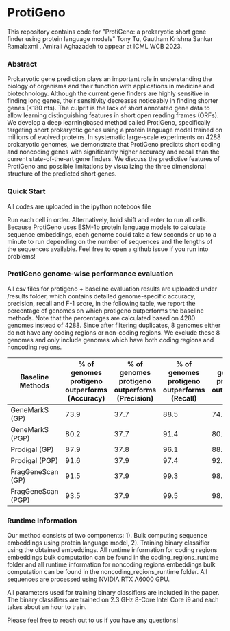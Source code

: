 # ProtiGeno

This repository contains code for "ProtiGeno: a prokaryotic short gene finder using protein language models" Tony Tu, Gautham Krishna Sankar Ramalaxmi
, Amirali Aghazadeh to appear at ICML WCB 2023. 

### Abstract
<a id=abstract></a>
Prokaryotic gene prediction plays an important role in understanding the biology of organisms and their function with applications in medicine and biotechnology. Although the current gene finders are highly sensitive in finding long genes, their sensitivity decreases noticeably in finding shorter genes (<180 nts). The culprit is the lack of short annotated gene data to allow learning distinguishing features in short open reading frames (ORFs). We develop a deep learningbased method called ProtiGeno, specifically targeting short prokaryotic genes using a protein language model trained on millions of evolved proteins. In systematic large-scale experiments on 4288 prokaryotic genomes, we demonstrate that ProtiGeno predicts short coding and noncoding genes with significantly higher accuracy and recall than the current state-of-the-art gene finders. We discuss the predictive features of ProtiGeno and possible limitations by visualizing the three dimensional structure of the predicted short genes.

### Quick Start
All codes are uploaded in the ipython notebook file

Run each cell in order. Alternatively, hold shift and enter to run all cells. Because ProtiGeno uses ESM-1b protein language models to calculate sequence embeddings, each genome could take a few seconds or up to a minute to run depending on the number of sequences and the lengths of the sequences available. Feel free to open a github issue if you run into problems! 

### ProtiGeno genome-wise performance evaluation

All csv files for protigeno + baseline evaluation results are uploaded under /results folder, which contains detailed genome-specific accuracy, precision, recall and F-1 score, in the following table, we report the percentage of genomes on which protigeno outperforms the baseline methods. Note that the percentages are calculated based on 4280 genomes instead of 4288. Since after filtering duplicates, 8 genomes either do not have any coding regions or non-coding regions. We exclude these 8 genomes and only include genomes which have both coding regions and noncoding regions. 

| Baseline Methods | % of genomes protigeno outperforms (Accuracy) | % of genomes protigeno outperforms (Precision) | % of genomes protigeno outperforms (Recall) | % of genomes protigeno outperforms (F1) |
| ------------- | ------------- | ------------- | ------------- | ------------- |
| GeneMarkS (GP) | 73.9 | 37.7 | 88.5 | 74.1 |
| GeneMarkS (PGP)  | 80.2 | 37.7 | 91.4 | 80.5 |
| Prodigal (GP)  | 87.9 | 37.8 | 96.1 | 88.2 | 
| Prodigal (PGP)  | 91.6 | 37.9 | 97.4 | 92.0 | 
| FragGeneScan (GP)  | 91.5 | 37.9 | 99.3 | 98.2 |
| FragGeneScan (PGP)  | 93.5 | 37.9 | 99.5 | 98.9 |

### Runtime Information

Our method consists of two components: 1). Bulk computing sequence embeddings using protein language model, 2). Training binary classifier using the obtained embeddings. All runtime information for coding regions embeddings bulk computation can be found in the coding_regions_runtime folder and all runtime information for noncoding regions embeddings bulk computation can be found in the noncoding_regions_runtime folder. All sequences are processed using NVIDIA RTX A6000 GPU. 

All parameters used for training binary classifiers are included in the paper. The binary classifiers are trained on 2.3 GHz 8-Core Intel Core i9 and each takes about an hour to train. 






Please feel free to reach out to us if you have any questions!
